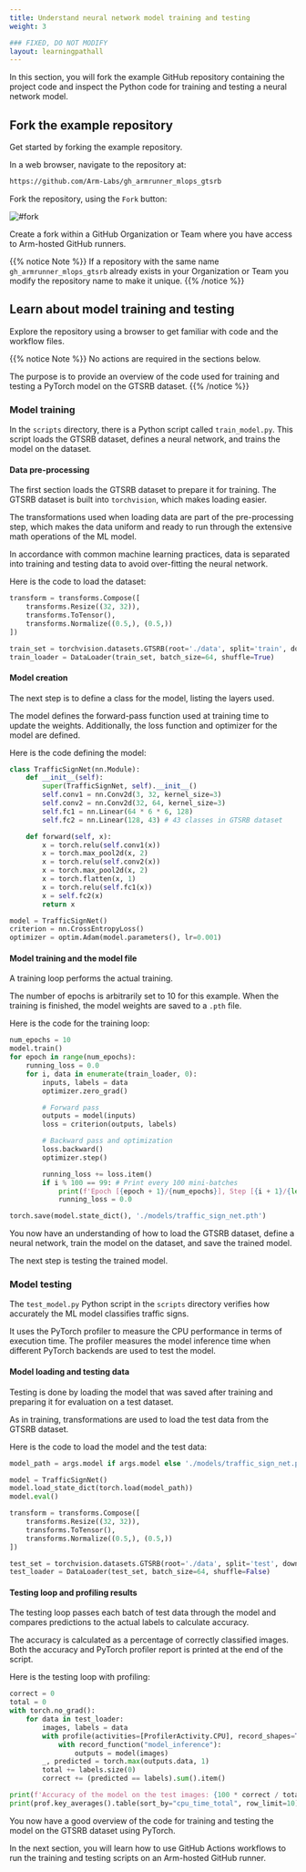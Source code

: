 ```yaml
---
title: Understand neural network model training and testing
weight: 3

### FIXED, DO NOT MODIFY
layout: learningpathall
---
```


In this section, you will fork the example GitHub repository containing the project code and inspect the Python code for training and testing a neural network model.

## Fork the example repository

Get started by forking the example repository.

In a web browser, navigate to the repository at:

```bash
https://github.com/Arm-Labs/gh_armrunner_mlops_gtsrb
```

Fork the repository, using the `Fork` button:

![#fork](/images/fork.png)

Create a fork within a GitHub Organization or Team where you have access to Arm-hosted GitHub runners. 

{{% notice Note %}}
If a repository with the same name `gh_armrunner_mlops_gtsrb` already exists in your Organization or Team you modify the repository name to make it unique.
{{% /notice %}}

## Learn about model training and testing

Explore the repository using a browser to get familiar with code and the workflow files. 

{{% notice Note %}}
No actions are required in the sections below.

The purpose is to provide an overview of the code used for training and testing a PyTorch model on the GTSRB dataset. 
{{% /notice %}}

### Model training

In the `scripts` directory, there is a Python script called `train_model.py`. This script loads the GTSRB dataset, defines a neural network, and trains the model on the dataset.

#### Data pre-processing

The first section loads the GTSRB dataset to prepare it for training. The GTSRB dataset is built into `torchvision`, which makes loading easier. 

The transformations used when loading data are part of the pre-processing step, which makes the data uniform and ready to run through the extensive math operations of the ML model. 

In accordance with common machine learning practices, data is separated into training and testing data to avoid over-fitting the neural network.

Here is the code to load the dataset:

```python
transform = transforms.Compose([
    transforms.Resize((32, 32)),
    transforms.ToTensor(),
    transforms.Normalize((0.5,), (0.5,))
])

train_set = torchvision.datasets.GTSRB(root='./data', split='train', download=True, transform=transform)
train_loader = DataLoader(train_set, batch_size=64, shuffle=True)
```

#### Model creation

The next step is to define a class for the model, listing the layers used. 

The model defines the forward-pass function used at training time to update the weights. Additionally, the loss function and optimizer for the model are defined.

Here is the code defining the model:

```python
class TrafficSignNet(nn.Module):
    def __init__(self):
        super(TrafficSignNet, self).__init__()
        self.conv1 = nn.Conv2d(3, 32, kernel_size=3)
        self.conv2 = nn.Conv2d(32, 64, kernel_size=3)
        self.fc1 = nn.Linear(64 * 6 * 6, 128)
        self.fc2 = nn.Linear(128, 43) # 43 classes in GTSRB dataset

    def forward(self, x):
        x = torch.relu(self.conv1(x))
        x = torch.max_pool2d(x, 2)
        x = torch.relu(self.conv2(x))
        x = torch.max_pool2d(x, 2)
        x = torch.flatten(x, 1)
        x = torch.relu(self.fc1(x))
        x = self.fc2(x)
        return x

model = TrafficSignNet()
criterion = nn.CrossEntropyLoss()
optimizer = optim.Adam(model.parameters(), lr=0.001)
```

#### Model training and the model file

A training loop performs the actual training. 

The number of epochs is arbitrarily set to 10 for this example. When the training is finished, the model weights are saved to a `.pth` file.

Here is the code for the training loop:

```python
num_epochs = 10
model.train()
for epoch in range(num_epochs):
    running_loss = 0.0
    for i, data in enumerate(train_loader, 0):
        inputs, labels = data
        optimizer.zero_grad()

        # Forward pass
        outputs = model(inputs)
        loss = criterion(outputs, labels)

        # Backward pass and optimization
        loss.backward()
        optimizer.step()

        running_loss += loss.item()
        if i % 100 == 99: # Print every 100 mini-batches
            print(f'Epoch [{epoch + 1}/{num_epochs}], Step [{i + 1}/{len(train_loader)}], Loss: {running_loss / 100:.4f}')
            running_loss = 0.0

torch.save(model.state_dict(), './models/traffic_sign_net.pth')
```

You now have an understanding of how to load the GTSRB dataset, define a neural network, train the model on the dataset, and save the trained model.

The next step is testing the trained model.

### Model testing

The `test_model.py` Python script in the `scripts` directory verifies how accurately the ML model classifies traffic signs. 

It uses the PyTorch profiler to measure the CPU performance in terms of execution time. The profiler measures the model inference time when different PyTorch backends are used to test the model.

#### Model loading and testing data

Testing is done by loading the model that was saved after training and preparing it for evaluation on a test dataset. 

As in training, transformations are used to load the test data from the GTSRB dataset.

Here is the code to load the model and the test data:

```python
model_path = args.model if args.model else './models/traffic_sign_net.pth'

model = TrafficSignNet()
model.load_state_dict(torch.load(model_path))
model.eval()

transform = transforms.Compose([
    transforms.Resize((32, 32)),
    transforms.ToTensor(),
    transforms.Normalize((0.5,), (0.5,))
])

test_set = torchvision.datasets.GTSRB(root='./data', split='test', download=True, transform=transform)
test_loader = DataLoader(test_set, batch_size=64, shuffle=False)
```

#### Testing loop and profiling results

The testing loop passes each batch of test data through the model and compares predictions to the actual labels to calculate accuracy. 

The accuracy is calculated as a percentage of correctly classified images. Both the accuracy and PyTorch profiler report is printed at the end of the script.

Here is the testing loop with profiling:

```python
correct = 0
total = 0
with torch.no_grad():
    for data in test_loader:
        images, labels = data
        with profile(activities=[ProfilerActivity.CPU], record_shapes=True) as prof:
            with record_function("model_inference"):
                outputs = model(images)
        _, predicted = torch.max(outputs.data, 1)
        total += labels.size(0)
        correct += (predicted == labels).sum().item()

print(f'Accuracy of the model on the test images: {100 * correct / total:.2f}%')
print(prof.key_averages().table(sort_by="cpu_time_total", row_limit=10))
```

You now have a good overview of the code for training and testing the model on the GTSRB dataset using PyTorch. 

In the next section, you will learn how to use GitHub Actions workflows to run the training and testing scripts on an Arm-hosted GitHub runner.
